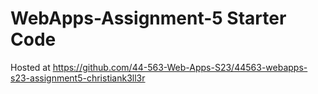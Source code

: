 # WebApps-Assignment-5 Starter Code
Hosted at https://github.com/44-563-Web-Apps-S23/44563-webapps-s23-assignment5-christiank3ll3r